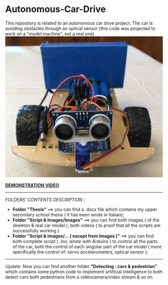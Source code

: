# Autonomous-Car-Drive

This repository is related to an autonomous car drive project. 
The car is avoiding obstacles through an optical sensor (this code was projected to work on a "model machine", not a real one)
![alt text](https://github.com/Amatofrancesco99/Autonomous-Car-Drive/blob/main/Script%26Images/Images/IMG_3517.JPG)

**[DEMONSTRATION VIDEO](https://github.com/Amatofrancesco99/Autonomous-Car-Drive/blob/main/Script%26Images/Images/avoiding%20obstacles%20proof.MP4)**

*** 

*FOLDERS' CONTENTS DESCRIPTION :*
- **Folder "Thesis"** ==> you can find a .docx file which contains my upper secondary school thesis ( it has been wrote in Italian);
- **Folder "Script & Images/Images"** ==> you can find both images ( of the skeleton & real car model ), both videos ( to proof that all the scripts are successfully working ).
- **Folder "Script & Images/... ( except from Images )"** ==> you can find both complete script ( *.ino, wrote with Arduino* ) to control all the parts of the car, both the control of each singolar part of the car model ( more specifically the control of: servo accelerometers, optical sensor ); 

*** 

Update: Now you can find another folder **"Detecting : cars & pedestrian"** which contains some python code to implement artificial intelligence to both detect cars both pedestrians from a videocamera/video stream & so on.
